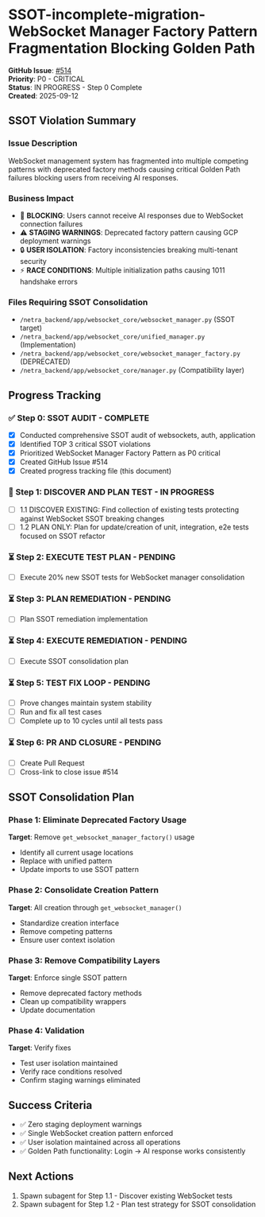 # SSOT-incomplete-migration-WebSocket Manager Factory Pattern Fragmentation Blocking Golden Path

**GitHub Issue**: [#514](https://github.com/netra-systems/netra-apex/issues/514)  
**Priority**: P0 - CRITICAL  
**Status**: IN PROGRESS - Step 0 Complete  
**Created**: 2025-09-12

## SSOT Violation Summary

### Issue Description
WebSocket management system has fragmented into multiple competing patterns with deprecated factory methods causing critical Golden Path failures blocking users from receiving AI responses.

### Business Impact
- 🚨 **BLOCKING**: Users cannot receive AI responses due to WebSocket connection failures  
- ⚠️ **STAGING WARNINGS**: Deprecated factory pattern causing GCP deployment warnings
- 🔒 **USER ISOLATION**: Factory inconsistencies breaking multi-tenant security
- ⚡ **RACE CONDITIONS**: Multiple initialization paths causing 1011 handshake errors

### Files Requiring SSOT Consolidation
- `/netra_backend/app/websocket_core/websocket_manager.py` (SSOT target)
- `/netra_backend/app/websocket_core/unified_manager.py` (Implementation)  
- `/netra_backend/app/websocket_core/websocket_manager_factory.py` (DEPRECATED)
- `/netra_backend/app/websocket_core/manager.py` (Compatibility layer)

## Progress Tracking

### ✅ Step 0: SSOT AUDIT - COMPLETE
- [x] Conducted comprehensive SSOT audit of websockets, auth, application
- [x] Identified TOP 3 critical SSOT violations
- [x] Prioritized WebSocket Manager Factory Pattern as P0 critical
- [x] Created GitHub Issue #514
- [x] Created progress tracking file (this document)

### 🔄 Step 1: DISCOVER AND PLAN TEST - IN PROGRESS
- [ ] 1.1 DISCOVER EXISTING: Find collection of existing tests protecting against WebSocket SSOT breaking changes
- [ ] 1.2 PLAN ONLY: Plan for update/creation of unit, integration, e2e tests focused on SSOT refactor

### ⏳ Step 2: EXECUTE TEST PLAN - PENDING
- [ ] Execute 20% new SSOT tests for WebSocket manager consolidation

### ⏳ Step 3: PLAN REMEDIATION - PENDING
- [ ] Plan SSOT remediation implementation

### ⏳ Step 4: EXECUTE REMEDIATION - PENDING
- [ ] Execute SSOT consolidation plan

### ⏳ Step 5: TEST FIX LOOP - PENDING
- [ ] Prove changes maintain system stability
- [ ] Run and fix all test cases
- [ ] Complete up to 10 cycles until all tests pass

### ⏳ Step 6: PR AND CLOSURE - PENDING
- [ ] Create Pull Request
- [ ] Cross-link to close issue #514

## SSOT Consolidation Plan

### Phase 1: Eliminate Deprecated Factory Usage
**Target**: Remove `get_websocket_manager_factory()` usage
- Identify all current usage locations
- Replace with unified pattern
- Update imports to use SSOT pattern

### Phase 2: Consolidate Creation Pattern  
**Target**: All creation through `get_websocket_manager()`
- Standardize creation interface
- Remove competing patterns
- Ensure user context isolation

### Phase 3: Remove Compatibility Layers
**Target**: Enforce single SSOT pattern
- Remove deprecated factory methods
- Clean up compatibility wrappers
- Update documentation

### Phase 4: Validation
**Target**: Verify fixes
- Test user isolation maintained
- Verify race conditions resolved
- Confirm staging warnings eliminated

## Success Criteria  
- ✅ Zero staging deployment warnings
- ✅ Single WebSocket creation pattern enforced
- ✅ User isolation maintained across all operations
- ✅ Golden Path functionality: Login → AI response works consistently

## Next Actions
1. Spawn subagent for Step 1.1 - Discover existing WebSocket tests
2. Spawn subagent for Step 1.2 - Plan test strategy for SSOT consolidation